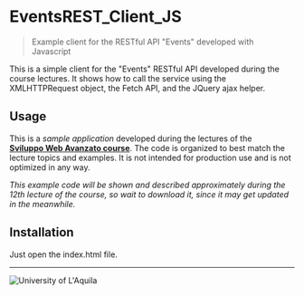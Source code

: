 # EventsREST_Client_JS
> Example client for the RESTful API "Events" developed with Javascript

 This is a simple client for the "Events" RESTful API developed during the course lectures. 
It shows how to call the service using the XMLHTTPRequest object, the Fetch API,
and the JQuery ajax helper.
 
## Usage

This is a *sample application* developed during the lectures of the  
[**Sviluppo Web Avanzato course**](https://sviluppowebavanzato-univaq.github.io). 
The code is organized to best match the lecture topics and examples. 
It is not intended for production use and is not optimized in any way. 

*This example code will be shown and described approximately during the 12th lecture of the course, 
so wait to download it, since it may get updated in the meanwhile.*

## Installation

Just open the index.html file.

---

![University of L'Aquila](https://www.disim.univaq.it/skins/aqua/img/logo2021-2.png) 
